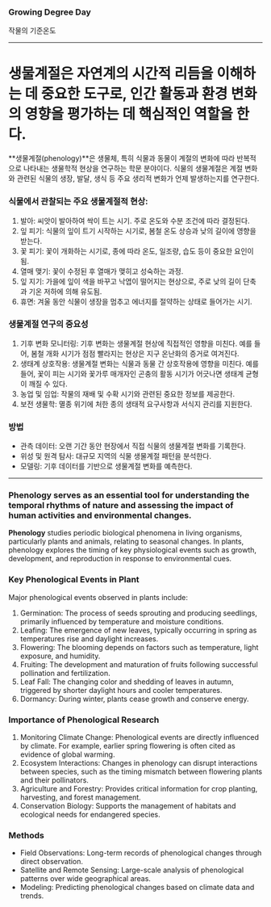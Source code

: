 ### Growing Degree Day

작물의 기준온도

***

# 생물계절은 자연계의 시간적 리듬을 이해하는 데 중요한 도구로, 인간 활동과 환경 변화의 영향을 평가하는 데 핵심적인 역할을 한다.

**생물계절(phenology)**은 생물체, 특히 식물과 동물이 계절의 변화에 따라 반복적으로 나타내는 생물학적 현상을 연구하는 학문 분야이다. 
식물의 생물계절은 계절 변화와 관련된 식물의 생장, 발달, 생식 등 주요 생리적 변화가 언제 발생하는지를 연구한다.

### 식물에서 관찰되는 주요 생물계절적 현상:
1.	발아: 씨앗이 발아하여 싹이 트는 시기. 주로 온도와 수분 조건에 따라 결정된다.
2.	잎 피기: 식물의 잎이 트기 시작하는 시기로, 봄철 온도 상승과 낮의 길이에 영향을 받는다.
3.	꽃 피기: 꽃이 개화하는 시기로, 종에 따라 온도, 일조량, 습도 등이 중요한 요인이 됨.
4.	열매 맺기: 꽃이 수정된 후 열매가 맺히고 성숙하는 과정.
5.	잎 지기: 가을에 잎이 색을 바꾸고 낙엽이 떨어지는 현상으로, 주로 낮의 길이 단축과 기온 저하에 의해 유도됨.
6.	휴면: 겨울 동안 식물이 생장을 멈추고 에너지를 절약하는 상태로 들어가는 시기.
   
### 생물계절 연구의 중요성
1.	기후 변화 모니터링: 기후 변화는 생물계절 현상에 직접적인 영향을 미친다. 예를 들어, 봄철 개화 시기가 점점 빨라지는 현상은 지구 온난화의 증거로 여겨진다.
2.	생태계 상호작용: 생물계절 변화는 식물과 동물 간 상호작용에 영향을 미친다. 예를 들어, 꽃이 피는 시기와 꽃가루 매개자인 곤충의 활동 시기가 어긋나면 생태계 균형이 깨질 수 있다.
3.	농업 및 임업: 작물의 재배 및 수확 시기와 관련된 중요한 정보를 제공한다.
4.	보전 생물학: 멸종 위기에 처한 종의 생태적 요구사항과 서식지 관리를 지원한다.
   
### 방법
* 관측 데이터: 오랜 기간 동안 현장에서 직접 식물의 생물계절 변화를 기록한다.
* 위성 및 원격 탐사: 대규모 지역의 식물 생물계절 패턴을 분석한다.
* 모델링: 기후 데이터를 기반으로 생물계절 변화를 예측한다.

***

### Phenology serves as an essential tool for understanding the temporal rhythms of nature and assessing the impact of human activities and environmental changes.

**Phenology** studies periodic biological phenomena in living organisms, particularly plants and animals, relating to seasonal changes. 
In plants, phenology explores the timing of key physiological events such as growth, development, and reproduction in response to environmental cues.

### Key Phenological Events in Plant
Major phenological events observed in plants include:
1.	Germination: The process of seeds sprouting and producing seedlings, primarily influenced by temperature and moisture conditions.
2.	Leafing: The emergence of new leaves, typically occurring in spring as temperatures rise and daylight increases.
3.	Flowering: The blooming depends on factors such as temperature, light exposure, and humidity.
4.	Fruiting: The development and maturation of fruits following successful pollination and fertilization.
5.	Leaf Fall: The changing color and shedding of leaves in autumn, triggered by shorter daylight hours and cooler temperatures.
6.	Dormancy: During winter, plants cease growth and conserve energy.
   
### Importance of Phenological Research
1.	Monitoring Climate Change: Phenological events are directly influenced by climate. For example, earlier spring flowering is often cited as evidence of global warming.
2.	Ecosystem Interactions: Changes in phenology can disrupt interactions between species, such as the timing mismatch between flowering plants and their pollinators.
3.	Agriculture and Forestry: Provides critical information for crop planting, harvesting, and forest management.
4.	Conservation Biology: Supports the management of habitats and ecological needs for endangered species.
   
### Methods
* Field Observations: Long-term records of phenological changes through direct observation.
* Satellite and Remote Sensing: Large-scale analysis of phenological patterns over wide geographical areas.
* Modeling: Predicting phenological changes based on climate data and trends.
